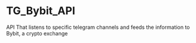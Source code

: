 # TG_Bybit_API
API That listens to specific telegram channels and feeds the information to Bybit, a crypto exchange
